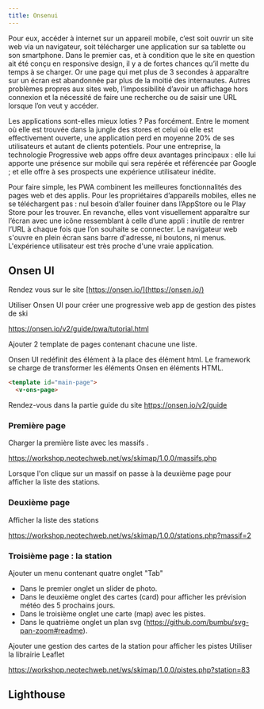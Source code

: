 ```yaml
---
title: Onsenui
---
```



Pour eux, accéder à internet sur un appareil mobile, c’est soit ouvrir un site web via un navigateur,
soit télécharger une application sur sa tablette ou son smartphone. Dans le premier cas, et à
condition que le site en question ait été conçu en responsive design, il y a de fortes chances qu’il
mette du temps à se charger. Or une page qui met plus de 3 secondes à apparaître sur un écran est
abandonnée par plus de la moitié des internautes. Autres problèmes propres aux sites web,
l’impossibilité d’avoir un affichage hors connexion et la nécessité de faire une recherche ou de saisir
une URL lorsque l’on veut y accéder.

Les applications sont-elles mieux loties ? Pas forcément. Entre le moment où elle est trouvée dans la
jungle des stores et celui où elle est effectivement ouverte, une application perd en moyenne 20% de
ses utilisateurs et autant de clients potentiels.
Pour une entreprise, la technologie Progressive web apps offre deux avantages principaux : elle lui
apporte une présence sur mobile qui sera repérée et référencée par Google ; et elle offre à ses
prospects une expérience utilisateur inédite.

Pour faire simple, les PWA combinent les meilleures fonctionnalités des pages web et des applis.
Pour les propriétaires d’appareils mobiles, elles ne se téléchargent pas : nul besoin d’aller fouiner
dans l’AppStore ou le Play Store pour les trouver. En revanche, elles vont visuellement apparaître sur
l’écran avec une icône ressemblant à celle d’une appli : inutile de rentrer l’URL à chaque fois que l’on
souhaite se connecter. Le navigateur web s'ouvre en plein écran sans barre d'adresse, ni boutons, ni
menus. L'expérience utilisateur est très proche d'une vraie application.

## Onsen UI


Rendez vous sur le site [https://onsen.io/](https://onsen.io/)

Utiliser Onsen UI pour créer une progressive web app de gestion des pistes de ski

https://onsen.io/v2/guide/pwa/tutorial.html

Ajouter 2 template de pages contenant chacune une liste.

Onsen UI redéfinit des élément à la place des élément html. Le framework se charge de transformer les éléments Onsen en éléments HTML.

```html
<template id="main-page">
  <v-ons-page>
```

Rendez-vous dans la partie guide du site https://onsen.io/v2/guide


### Première page

Charger la première liste avec les massifs .

https://workshop.neotechweb.net/ws/skimap/1.0.0/massifs.php

Lorsque l'on clique sur un massif on passe à la deuxième page pour afficher la liste des stations.

### Deuxième page

Afficher la liste des stations

https://workshop.neotechweb.net/ws/skimap/1.0.0/stations.php?massif=2


### Troisième page : la station

Ajouter un menu contenant quatre onglet "Tab"
- Dans le premier onglet un slider de photo.
- Dans le deuxième onglet des cartes (card) pour afficher les prévision météo des 5 prochains jours.
- Dans le troisième onglet une carte (map) avec les pistes.
- Dans le quatrième onglet un plan svg (https://github.com/bumbu/svg-pan-zoom#readme).

Ajouter une gestion des cartes de la station pour afficher les pistes
Utiliser la librairie Leaflet

https://workshop.neotechweb.net/ws/skimap/1.0.0/pistes.php?station=83


## Lighthouse
